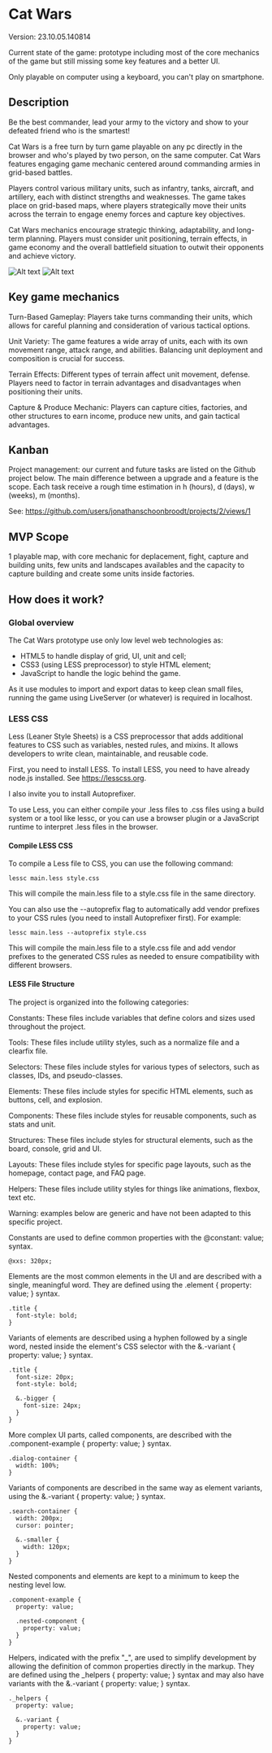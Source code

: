 # Cat Wars

Version: 23.10.05.140814

Current state of the game: prototype including most of the core mechanics of the game but still missing some key features and a better UI.

Only playable on computer using a keyboard, you can't play on smartphone.

## Description

Be the best commander, lead your army to the victory and show to your defeated friend who is the smartest!

Cat Wars is a free turn by turn game playable on any pc directly in the browser and who's played by two person, on the same computer. Cat Wars features engaging game mechanic centered around commanding armies in grid-based battles. 

Players control various military units, such as infantry, tanks, aircraft, and artillery, each with distinct strengths and weaknesses. The game takes place on grid-based maps, where players strategically move their units across the terrain to engage enemy forces and capture key objectives.

Cat Wars mechanics encourage strategic thinking, adaptability, and long-term planning. Players must consider unit positioning, terrain effects, in game economy and the overall battlefield situation to outwit their opponents and achieve victory.

![Alt text](screenshot-04092023125810.png)
![Alt text](screenshot-10052023165807.png)


## Key game mechanics

Turn-Based Gameplay: Players take turns commanding their units, which allows for careful planning and consideration of various tactical options.

Unit Variety: The game features a wide array of units, each with its own movement range, attack range, and abilities. Balancing unit deployment and composition is crucial for success.

Terrain Effects: Different types of terrain affect unit movement, defense. Players need to factor in terrain advantages and disadvantages when positioning their units.

Capture & Produce Mechanic: Players can capture cities, factories, and other structures to earn income, produce new units, and gain tactical advantages.

## Kanban

Project management: our current and future tasks are listed on the Github project below. The main difference between a upgrade and a feature is the scope. Each task receive a rough time estimation in h (hours), d (days), w (weeks), m (months).

See: https://github.com/users/jonathanschoonbroodt/projects/2/views/1

## MVP Scope 

1 playable map, with core mechanic for deplacement, fight, capture and building units, few units and landscapes availables and the capacity to capture building and create some units inside factories.

## How does it work?

### Global overview

The Cat Wars prototype use only low level web technologies as:
- HTML5 to handle display of grid, UI, unit and cell;
- CSS3 (using LESS preprocessor) to style HTML element;
- JavaScript to handle the logic behind the game.

As it use modules to import and export datas to keep clean small files, running the game using LiveServer (or whatever) is required in localhost.

### LESS CSS

Less (Leaner Style Sheets) is a CSS preprocessor that adds additional features to CSS such as variables, nested rules, and mixins. It allows developers to write clean, maintainable, and reusable code.

First, you need to install LESS. To install LESS, you need to have already node.js installed. See https://lesscss.org.

I also invite you to install Autoprefixer.

To use Less, you can either compile your .less files to .css files using a build system or a tool like lessc, or you can use a browser plugin or a JavaScript runtime to interpret .less files in the browser.

#### Compile LESS CSS

To compile a Less file to CSS, you can use the following command:

```
lessc main.less style.css
```

This will compile the main.less file to a style.css file in the same directory.

You can also use the --autoprefix flag to automatically add vendor prefixes to your CSS rules (you need to install Autoprefixer first). For example:

```
lessc main.less --autoprefix style.css
```

This will compile the main.less file to a style.css file and add vendor prefixes to the generated CSS rules as needed to ensure compatibility with different browsers.

#### LESS File Structure
The project is organized into the following categories:

Constants: These files include variables that define colors and sizes used throughout the project.

Tools: These files include utility styles, such as a normalize file and a clearfix file.

Selectors: These files include styles for various types of selectors, such as classes, IDs, and pseudo-classes.

Elements: These files include styles for specific HTML elements, such as buttons, cell, and explosion.

Components: These files include styles for reusable components, such as stats and unit.

Structures: These files include styles for structural elements, such as the board, console, grid and UI.

Layouts: These files include styles for specific page layouts, such as the homepage, contact page, and FAQ page.

Helpers: These files include utility styles for things like animations, flexbox, text etc.

Warning: examples below are generic and have not been adapted to this specific project. 

Constants are used to define common properties with the @constant: value; syntax.
```
@xxs: 320px;
```

Elements are the most common elements in the UI and are described with a single, meaningful word. They are defined using the .element { property: value; } syntax.
```
.title { 
  font-style: bold; 
}
```

Variants of elements are described using a hyphen followed by a single word, nested inside the element's CSS selector with the &.-variant { property: value; } syntax.
```
.title { 
  font-size: 20px; 
  font-style: bold; 
  
  &.-bigger { 
    font-size: 24px; 
  }
}

```

More complex UI parts, called components, are described with the .component-example { property: value; } syntax.
```
.dialog-container { 
  width: 100%; 
}
```

Variants of components are described in the same way as element variants, using the &.-variant { property: value; } syntax.
```
.search-container { 
  width: 200px; 
  cursor: pointer;
  
  &.-smaller { 
    width: 120px; 
  } 
}
```

Nested components and elements are kept to a minimum to keep the nesting level low.
```
.component-example { 
  property: value; 
  
  .nested-component { 
    property: value; 
  } 
}
```

Helpers, indicated with the prefix "_", are used to simplify development by allowing the definition of common properties directly in the markup. They are defined using the _helpers { property: value; } syntax and may also have variants with the &.-variant { property: value; } syntax.
```
._helpers { 
  property: value; 
  
  &.-variant { 
    property: value; 
  } 
}
```
